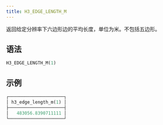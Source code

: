 ```yaml
---
title: H3_EDGE_LENGTH_M
---
```


返回给定分辨率下六边形边的平均长度，单位为米。不包括五边形。

## 语法

```sql
H3_EDGE_LENGTH_M(1)
```

## 示例

```sql
┌─────────────────────┐
│ h3_edge_length_m(1) │
├─────────────────────┤
│   483056.8390711111 │
└─────────────────────┘
```